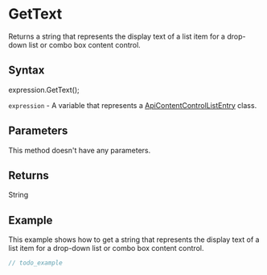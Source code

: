 # GetText

Returns a string that represents the display text of a list item for a drop-down list or combo box content control.

## Syntax

expression.GetText();

`expression` - A variable that represents a [ApiContentControlListEntry](../ApiContentControlListEntry.md) class.

## Parameters

This method doesn't have any parameters.

## Returns

String

## Example

This example shows how to get a string that represents the display text of a list item for a drop-down list or combo box content control.

```javascript
// todo_example
```